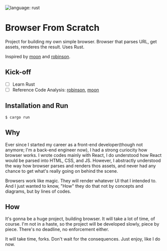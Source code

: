 ![language: rust](https://img.shields.io/badge/Language-Rust-red)

# Browser From Scratch

Project for building my own simple browser.
Browser that parses URL, get assets, renderes the result.
Uses Rust.

Inspired by [moon](https://github.com/ZeroX-DG/moon) and [robinson](https://github.com/mbrubeck/robinson).

## Kick-off

- [ ] Learn Rust
- [ ] Reference Code Analysis: [robinson](https://github.com/mbrubeck/robinson), [moon](https://github.com/ZeroX-DG/moon)

## Installation and Run

```shell
$ cargo run
```

## Why

Ever since I started my career as a front-end developer(though not anymore; I'm a back-end engineer now), I had a strong curiocity how browser works.
I wrote codes mainly with React, I do understood how React would be parsed into HTML, CSS, and JS. However, I abstractly understood the way how browser parses and renders thos assets, and never had any chance to get what's really going on behind the scene.

Browsers work like magic. They will render whatever UI that I intended to. And I just wanted to know, "How" they do that not by concepts and diagrams, but by lines of codes.

## How

It's gonna be a huge project, building browser. It will take a lot of time, of course. I'm not in a haste, so the project will be developed slowly, piece by piece. There's no deadline, no enforcement either.

It will take time, forks. Don't wait for the consequences. Just enjoy, like I do now.
